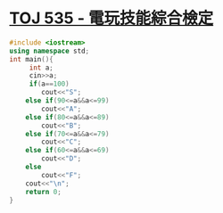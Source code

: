 # [TOJ 535 - 電玩技能綜合檢定](https://toj.tfcis.org/oj/pro/535/)
```cpp
#include <iostream>
using namespace std;
int main(){
     int a;
	 cin>>a;
	 if(a==100)
	 	cout<<"S";
	else if(90<=a&&a<=99)
		cout<<"A";
	else if(80<=a&&a<=89)
		cout<<"B";
	else if(70<=a&&a<=79)
		cout<<"C";
	else if(60<=a&&a<=69)
		cout<<"D";
	else 
		cout<<"F";
	cout<<"\n";
    return 0;
}
```
